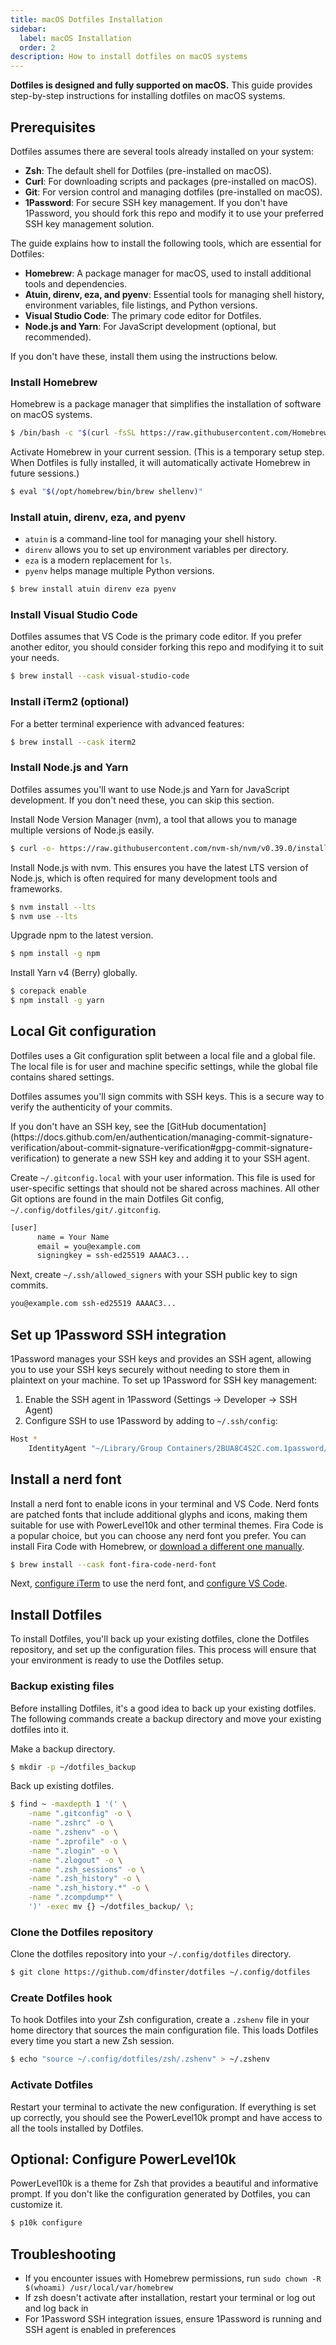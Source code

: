 ```yaml
---
title: macOS Dotfiles Installation
sidebar:
  label: macOS Installation
  order: 2
description: How to install dotfiles on macOS systems
---
```

**Dotfiles is designed and fully supported on macOS.** This guide provides step-by-step instructions for installing dotfiles on macOS systems.

## Prerequisites

Dotfiles assumes there are several tools already installed on your system:

- **Zsh**: The default shell for Dotfiles (pre-installed on macOS).
- **Curl**: For downloading scripts and packages (pre-installed on macOS).
- **Git**: For version control and managing dotfiles (pre-installed on macOS).
- **1Password**: For secure SSH key management. If you don't have 1Password, you should fork this repo and modify it to use your preferred SSH key management solution.

The guide explains how to install the following tools, which are essential for Dotfiles:

- **Homebrew**: A package manager for macOS, used to install additional tools and dependencies.
- **Atuin, direnv, eza, and pyenv**: Essential tools for managing shell history, environment variables, file listings, and Python versions.
- **Visual Studio Code**: The primary code editor for Dotfiles.
- **Node.js and Yarn**: For JavaScript development (optional, but recommended).

If you don't have these, install them using the instructions below.

### Install Homebrew

Homebrew is a package manager that simplifies the installation of software on macOS systems.

```bash
$ /bin/bash -c "$(curl -fsSL https://raw.githubusercontent.com/Homebrew/install/HEAD/install.sh)"
```

Activate Homebrew in your current session. (This is a temporary setup step. When Dotfiles is fully installed, it will automatically activate Homebrew in future sessions.)

```bash
$ eval "$(/opt/homebrew/bin/brew shellenv)"
```

### Install atuin, direnv, eza, and pyenv

- `atuin` is a command-line tool for managing your shell history.
- `direnv` allows you to set up environment variables per directory.
- `eza` is a modern replacement for `ls`.
- `pyenv` helps manage multiple Python versions.

```bash
$ brew install atuin direnv eza pyenv
```

### Install Visual Studio Code

Dotfiles assumes that VS Code is the primary code editor. If you prefer another editor, you should consider forking this repo and modifying it to suit your needs.

```bash
$ brew install --cask visual-studio-code
```

### Install iTerm2 (optional)

For a better terminal experience with advanced features:

```bash
$ brew install --cask iterm2
```

### Install Node.js and Yarn

Dotfiles assumes you'll want to use Node.js and Yarn for JavaScript development. If you don't need these, you can skip this section.

Install Node Version Manager (nvm), a tool that allows you to manage multiple versions of Node.js easily.

```bash
$ curl -o- https://raw.githubusercontent.com/nvm-sh/nvm/v0.39.0/install.sh | bash
```

Install Node.js with nvm. This ensures you have the latest LTS version of Node.js, which is often required for many development tools and frameworks.

```bash
$ nvm install --lts
$ nvm use --lts
```

Upgrade npm to the latest version.

```bash
$ npm install -g npm
```

Install Yarn v4 (Berry) globally.

```bash
$ corepack enable
$ npm install -g yarn
```

## Local Git configuration

Dotfiles uses a Git configuration split between a local file and a global file. The local file is for user and machine specific settings, while the global file contains shared settings.

Dotfiles assumes you'll sign commits with SSH keys. This is a secure way to verify the authenticity of your commits.

<Note>
If you don't have an SSH key, see the [GitHub documentation](https://docs.github.com/en/authentication/managing-commit-signature-verification/about-commit-signature-verification#gpg-commit-signature-verification) to generate a new SSH key and adding it to your SSH agent.
</Note>

Create `~/.gitconfig.local` with your user information. This file is used for user-specific settings that should not be shared across machines. All other Git options are found in the main Dotfiles Git config, `~/.config/dotfiles/git/.gitconfig`.

```bash
[user]
      name = Your Name
      email = you@example.com
      signingkey = ssh-ed25519 AAAAC3...
```

Next, create `~/.ssh/allowed_signers` with your SSH public key to sign commits.

```bash
you@example.com ssh-ed25519 AAAAC3...
```

## Set up 1Password SSH integration

1Password manages your SSH keys and provides an SSH agent, allowing you to use your SSH keys securely without needing to store them in plaintext on your machine. To set up 1Password for SSH key management:

1. Enable the SSH agent in 1Password (Settings → Developer → SSH Agent)
1. Configure SSH to use 1Password by adding to `~/.ssh/config`:

```bash
Host *
    IdentityAgent "~/Library/Group Containers/2BUA8C4S2C.com.1password/t/agent.sock"
```

## Install a nerd font

Install a nerd font to enable icons in your terminal and VS Code. Nerd fonts are patched fonts that include additional glyphs and icons, making them suitable for use with PowerLevel10k and other terminal themes. Fira Code is a popular choice, but you can choose any nerd font you prefer. You can install Fira Code with Homebrew, or [download a different one manually](https://www.nerdfonts.com).

```bash
$ brew install --cask font-fira-code-nerd-font
```

Next, [configure iTerm](https://iterm2.com/documentation-fonts.html) to use the nerd font, and [configure VS Code](https://code.visualstudio.com/docs/terminal/appearance).

## Install Dotfiles

To install Dotfiles, you'll back up your existing dotfiles, clone the Dotfiles repository, and set up the configuration files. This process will ensure that your environment is ready to use the Dotfiles setup.

### Backup existing files

Before installing Dotfiles, it's a good idea to back up your existing dotfiles. The following commands create a backup directory and move your existing dotfiles into it.

Make a backup directory.

```bash
$ mkdir -p ~/dotfiles_backup
```

Back up existing dotfiles.

```bash
$ find ~ -maxdepth 1 '(' \
    -name ".gitconfig" -o \
    -name ".zshrc" -o \
    -name ".zshenv" -o \
    -name ".zprofile" -o \
    -name ".zlogin" -o \
    -name ".zlogout" -o \
    -name ".zsh_sessions" -o \
    -name ".zsh_history" -o \
    -name ".zsh_history.*" -o \
    -name ".zcompdump*" \
    ')' -exec mv {} ~/dotfiles_backup/ \;
```

### Clone the Dotfiles repository

Clone the dotfiles repository into your `~/.config/dotfiles` directory.

```bash
$ git clone https://github.com/dfinster/dotfiles ~/.config/dotfiles
```

### Create Dotfiles hook

To hook Dotfiles into your Zsh configuration, create a `.zshenv` file in your home directory that sources the main configuration file. This loads Dotfiles every time you start a new Zsh session.

```bash
$ echo "source ~/.config/dotfiles/zsh/.zshenv" > ~/.zshenv
```

### Activate Dotfiles

Restart your terminal to activate the new configuration. If everything is set up correctly, you should see the PowerLevel10k prompt and have access to all the tools installed by Dotfiles.

## Optional: Configure PowerLevel10k

PowerLevel10k is a theme for Zsh that provides a beautiful and informative prompt. If you don't like the configuration generated by Dotfiles, you can customize it.

```bash
$ p10k configure
```

## Troubleshooting

- If you encounter issues with Homebrew permissions, run `sudo chown -R $(whoami) /usr/local/var/homebrew`
- If zsh doesn't activate after installation, restart your terminal or log out and log back in
- For 1Password SSH integration issues, ensure 1Password is running and SSH agent is enabled in preferences
